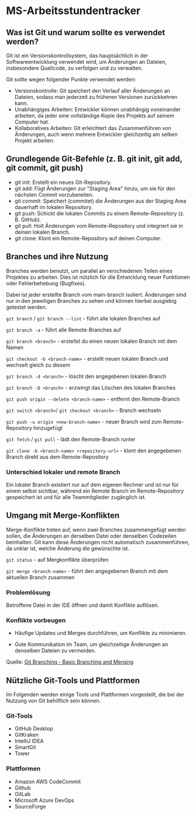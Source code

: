 # MS-Arbeitsstundentracker



## Was ist Git und warum sollte es verwendet werden?

Git ist ein Versionskontrollsystem, das hauptsächlich in der Softwareentwicklung verwendet wird, um Änderungen an Dateien, insbesondere Quellcode, zu verfolgen und zu verwalten.

Git sollte wegen folgender Punkte verwendet werden:

- Versionskontrolle: Git speichert den Verlauf aller Änderungen an Dateien, sodass man jederzeit zu früheren Versionen zurückkehren kann.
- Unabhängiges Arbeiten: Entwickler können unabhängig voneinander arbeiten, da jeder eine vollständige Kopie des Projekts auf seinem Computer hat.
- Kollaboratives Arbeiten: Git erleichtert das Zusammenführen von Änderungen, auch wenn mehrere Entwickler gleichzeitig am selben Projekt arbeiten.

## Grundlegende Git-Befehle (z. B. git init, git add, git commit, git push)

- git init: Erstellt ein neues Git-Repository.
- git add: Fügt Änderungen zur "Staging Area" hinzu, um sie für den nächsten Commit vorzubereiten.
- git commit: Speichert (commitet) die Änderungen aus der Staging Area dauerhaft im lokalen Repository.
- git push: Schickt die lokalen Commits zu einem Remote-Repository (z. B. GitHub).
- git pull: Holt Änderungen vom Remote-Repository und integriert sie in deinen lokalen Branch.
- git clone: Klont ein Remote-Repository auf deinen Computer.




## Branches und ihre Nutzung


Branches werden benutzt, um parallel an verschiedenen Teilen eines Projektes zu arbeiten. Dies ist 
nützlich für die Entwicklung neuer Funktionen oder Fehlerbehebung (Bugfixes). 

Dabei ist jeder erstellte Branch vom main-branch isoliert. Änderungen sind nur in den jeweiligen Branches zu sehen 
und können hierbei ausgiebig getestet werden.


`git branch` / `git branch --list`  - führt alle lokalen Branches auf 

`git branch -a`  - führt alle Remote-Branches auf


`git branch <branch>` - erstellst du einen neuen lokalen Branch mit dem Namen

`git checkout -b <branch-name>` - erstellt neuen lokalen Branch und wechselt gleich zu diesem



`git branch -d <branch>` - löscht den angegebenen lokalen Branch 

`git branch -D <branch>` - erzwingt das Löschen des lokalen Branches 

`git push origin --delete <branch-name>` - entfernt den Remote-Branch


`git switch <branch>`/ `git checkout <branch>` - Branch wechseln

`git push -u origin <new-branch-name>` - neuer Branch wird zum Remote-Repository hinzugefügt


`git fetch` / `git pull` - lädt den Remote-Branch runter

`git clone -b <branch-name> <repository-url>` - klont den angegebenen Branch direkt aus dem Remote-Repository



### Unterschied lokaler und remote Branch

Ein lokaler Branch existiert nur auf dem eigenen Rechner und 
ist nur für einem selbst sichtbar, während ein Remote Branch im Remote-Repository gespeichert ist 
und für alle Teammitglieder zugänglich ist.


## Umgang mit Merge-Konflikten

Merge-Konflikte treten auf, wenn zwei Branches zusammengefügt werden sollen, die Änderungen an derselben Datei oder denselben Codezeilen beinhalten. 
Git kann diese Änderungen nicht automatisch zusammenführen, da unklar ist, welche Änderung die gewünschte ist.

`git status` - auf Mergkonflikte überprüfen

`git merge <branch-name>` - führt den angegebenen Branch <branch-name> mit dem aktuellen Branch zusammen



### Problemlösung

Betroffene Datei in der IDE öffnen und damit Konflikte auflösen.


### Konflikte vorbeugen

- Häufige Updates und Merges durchführen, um Konflikte zu minimieren.

- Gute Kommunikation im Team, um gleichzeitige Änderungen an denselben Dateien zu vermeiden.


Quelle: [Git Branching - Basic Branching and Merging](https://git-scm.com/book/en/v2/Git-Branching-Basic-Branching-and-Merging) 

## Nützliche Git-Tools und Plattformen

Im Folgenden werden einige Tools und Plattformen vorgestellt,
die bei der Nutzung von Git behilflich sein können.

### Git-Tools

- GitHub Desktop
- GitKraken
- IntelliJ IDEA
- SmartGit
- Tower


### Plattformen

- Amazon AWS CodeCommit
- Github
- GitLab
- Microsoft Azure DevOps
- SourceForge